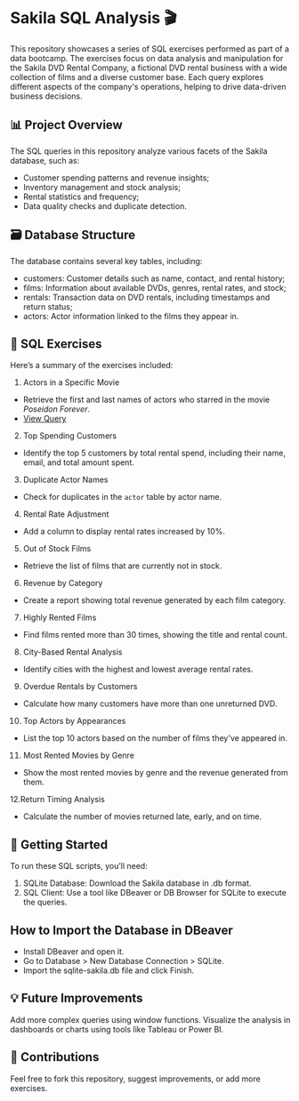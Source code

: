 # Sakila SQL Analysis 🎬
This repository showcases a series of SQL exercises performed as part of a data bootcamp. The exercises focus on data analysis and manipulation for the Sakila DVD Rental Company, a fictional DVD rental business with a wide collection of films and a diverse customer base. Each query explores different aspects of the company's operations, helping to drive data-driven business decisions.

## 📊 Project Overview
The SQL queries in this repository analyze various facets of the Sakila database, such as:
* Customer spending patterns and revenue insights;
* Inventory management and stock analysis;
* Rental statistics and frequency;
* Data quality checks and duplicate detection.

## 🗃️ Database Structure
The database contains several key tables, including:
* customers: Customer details such as name, contact, and rental history;
* films: Information about available DVDs, genres, rental rates, and stock;
* rentals: Transaction data on DVD rentals, including timestamps and return status;
* actors: Actor information linked to the films they appear in.

## 📝 SQL Exercises
Here’s a summary of the exercises included:
1. Actors in a Specific Movie  
  - Retrieve the first and last names of actors who starred in the movie *Poseidon Forever*.
  - [View Query](https://github.com/vanessacrramos/SQL-Case-Study-Sakila/blob/main/sql_scripts/exercise_1.sql) 
2. Top Spending Customers  
  - Identify the top 5 customers by total rental spend, including their name, email, and total amount spent.

3. Duplicate Actor Names  
  - Check for duplicates in the `actor` table by actor name.

4. Rental Rate Adjustment
  - Add a column to display rental rates increased by 10%.

5. Out of Stock Films
  - Retrieve the list of films that are currently not in stock.

6. Revenue by Category
  - Create a report showing total revenue generated by each film category.

7. Highly Rented Films
  - Find films rented more than 30 times, showing the title and rental count.

8. City-Based Rental Analysis
  - Identify cities with the highest and lowest average rental rates.

9. Overdue Rentals by Customers
  - Calculate how many customers have more than one unreturned DVD.

10. Top Actors by Appearances
  - List the top 10 actors based on the number of films they've appeared in.

11. Most Rented Movies by Genre
  - Show the most rented movies by genre and the revenue generated from them.

12.Return Timing Analysis
  - Calculate the number of movies returned late, early, and on time.

## 🚀 Getting Started
To run these SQL scripts, you’ll need:
1. SQLite Database: Download the Sakila database in .db format.
2. SQL Client: Use a tool like DBeaver or DB Browser for SQLite to execute the queries.

## How to Import the Database in DBeaver
- Install DBeaver and open it.
- Go to Database > New Database Connection > SQLite.
- Import the sqlite-sakila.db file and click Finish.

## 💡 Future Improvements
Add more complex queries using window functions.
Visualize the analysis in dashboards or charts using tools like Tableau or Power BI.

## 🤝 Contributions
Feel free to fork this repository, suggest improvements, or add more exercises.
